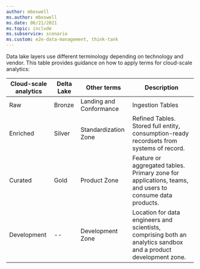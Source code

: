 ```yaml
---
author: mboswell
ms.author: mboswell
ms.date: 06/21/2021
ms.topic: include
ms.subservice: scenario
ms.custom: e2e-data-management, think-tank
---
```


Data lake layers use different terminology depending on technology and vendor. This table provides guidance on how to apply terms for cloud-scale analytics:

| Cloud-scale analytics | Delta Lake | Other terms             | Description                                                                                                      |
|-------------------------------|------------|-------------------------|------------------------------------------------------------------------------------------------------------------|
| Raw                           | Bronze     | Landing and Conformance | Ingestion Tables                                                                                                 |
| Enriched                      | Silver     | Standardization Zone    | Refined Tables. Stored full entity, consumption-ready recordsets from systems of record.                        |
| Curated                       | Gold       | Product Zone            | Feature or aggregated tables. Primary zone for applications, teams, and users to consume data products.           |
| Development                     | --         | Development Zone        | Location for data engineers and scientists, comprising both an analytics sandbox and a product development zone. |
